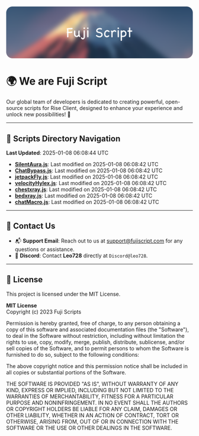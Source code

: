 ![Banner](.github/b.webp)

# 🌍 **We are Fuji Script**

Our global team of developers is dedicated to creating powerful, open-source scripts for Rise Client, designed to enhance your experience and unlock new possibilities! 🌟

---
<!-- SCRIPTS_NAVIGATION_START -->
## 📂 **Scripts Directory Navigation**

**Last Updated**: 2025-01-08 06:08:44 UTC

- **[SilentAura.js](scripts/SilentAura.js)**: Last modified on 2025-01-08 06:08:42 UTC
- **[ChatBypass.js](scripts/ChatBypass.js)**: Last modified on 2025-01-08 06:08:42 UTC
- **[jetpackFly.js](scripts/jetpackFly.js)**: Last modified on 2025-01-08 06:08:42 UTC
- **[velocityHylex.js](scripts/velocityHylex.js)**: Last modified on 2025-01-08 06:08:42 UTC
- **[chestxray.js](scripts/chestxray.js)**: Last modified on 2025-01-08 06:08:42 UTC
- **[bedxray.js](scripts/bedxray.js)**: Last modified on 2025-01-08 06:08:42 UTC
- **[chatMacro.js](scripts/chatMacro.js)**: Last modified on 2025-01-08 06:08:42 UTC

<!-- SCRIPTS_NAVIGATION_END -->

---

## 💬 **Contact Us**  
- 📬 **Support Email**: Reach out to us at [support@fujiscript.com](mailto:support@fujiscript.com) for any questions or assistance.  
- 💬 **Discord**: Contact **Leo728** directly at `Discord@leo728`.

---

## 📜 **License**

This project is licensed under the MIT License.  

**MIT License**  
Copyright (c) 2023 Fuji Scripts  

Permission is hereby granted, free of charge, to any person obtaining a copy of this software and associated documentation files (the "Software"), to deal in the Software without restriction, including without limitation the rights to use, copy, modify, merge, publish, distribute, sublicense, and/or sell copies of the Software, and to permit persons to whom the Software is furnished to do so, subject to the following conditions:  

The above copyright notice and this permission notice shall be included in all copies or substantial portions of the Software.  

THE SOFTWARE IS PROVIDED "AS IS", WITHOUT WARRANTY OF ANY KIND, EXPRESS OR IMPLIED, INCLUDING BUT NOT LIMITED TO THE WARRANTIES OF MERCHANTABILITY, FITNESS FOR A PARTICULAR PURPOSE AND NONINFRINGEMENT. IN NO EVENT SHALL THE AUTHORS OR COPYRIGHT HOLDERS BE LIABLE FOR ANY CLAIM, DAMAGES OR OTHER LIABILITY, WHETHER IN AN ACTION OF CONTRACT, TORT OR OTHERWISE, ARISING FROM, OUT OF OR IN CONNECTION WITH THE SOFTWARE OR THE USE OR OTHER DEALINGS IN THE SOFTWARE.  
